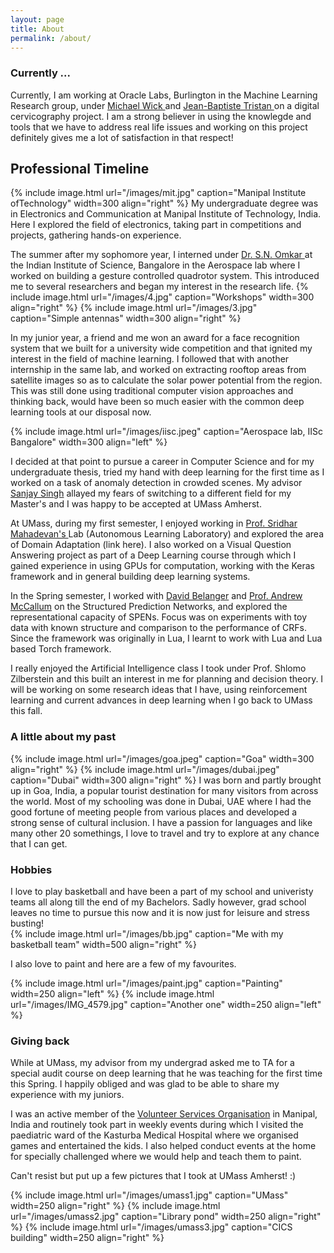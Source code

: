 ```yaml
---
layout: page
title: About
permalink: /about/
---
```


### Currently ...

Currently, I am working at Oracle Labs, Burlington in the Machine Learning Research group, under <a href="https://labs.oracle.com/pls/apex/f?p=labs:bio:0:2069"> Michael Wick </a> and <a href="https://labs.oracle.com/pls/apex/f?p=labs:bio:0:304"> Jean-Baptiste Tristan </a> on a digital cervicography project. I am a strong believer in using the knowlegde and tools that we have to address real life issues and working on this project definitely gives me a lot of satisfaction in that respect!

## Professional Timeline

{% include image.html url="/images/mit.jpg" caption="Manipal Institute ofTechnology" width=300 align="right" %}
My undergraduate degree was in Electronics and Communication at Manipal Institute of Technology, India. Here I explored the field of electronics, taking part in competitions and projects, gathering hands-on experience. 



The summer after my sophomore year, I interned under <a href="http://www.aero.iisc.ernet.in/faculty/s-n-omkar"> Dr. S.N. Omkar </a> at the Indian Institute of Science, Bangalore in the Aerospace lab where I worked on building a gesture controlled quadrotor system. This introduced me to several researchers and began my interest in the research life. 
{% include image.html url="/images/4.jpg" caption="Workshops" width=300 align="right" %}
{% include image.html url="/images/3.jpg" caption="Simple antennas" width=300 align="right" %}



In my junior year, a friend and me won an award for a face recognition system that we built for a university wide competition and that ignited my interest in the field of machine learning. I followed that with another internship in the same lab, and worked on extracting rooftop areas from satellite images so as to calculate the solar power potential from the region. This was still done using traditional computer vision approaches and thinking back, would have been so much easier with the common deep learning tools at our disposal now. 

{% include image.html url="/images/iisc.jpeg" caption="Aerospace lab, IISc Bangalore" width=300 align="left" %}

I decided at that point to pursue a career in Computer Science and for my undergraduate thesis, tried my hand with deep learning for the first time as I worked on a task of anomaly detection in crowded scenes. My advisor <a href="https://manipal.edu/mit/department-faculty/faculty-list/sanjay-singh.html">Sanjay Singh</a> allayed my fears of switching to a different field for my Master's and I was happy to be accepted at UMass Amherst. 

At UMass, during my first semester, I enjoyed working in  <a href="https://people.cs.umass.edu/~mahadeva/Site/About_Me.html">Prof. Sridhar Mahadevan's </a> Lab (Autonomous Learning Laboratory) and explored the area of Domain Adaptation (link here). I also worked on a Visual Question Answering project as part of a Deep Learning course through which I gained experience in using GPUs for computation, working with the Keras framework and in general building deep learning systems. 

In the Spring semester, I worked with <a href="https://people.cs.umass.edu/~belanger/">David Belanger</a> and <a href="https://people.cs.umass.edu/~mccallum/">Prof. Andrew McCallum</a> on the Structured Prediction Networks, and explored the representational capacity of SPENs. Focus was on experiments with toy data with known structure and comparison to the performance of CRFs. Since the framework was originally in Lua, I learnt to work with Lua and Lua based Torch framework. 

I really enjoyed the Artificial Intelligence class I took under Prof. Shlomo Zilberstein and this built an interest in me for planning and decision theory. I will be working on some research ideas that I have, using reinforcement learning and current advances in deep learning when I go back to UMass this fall.


### A little about my past

{% include image.html url="/images/goa.jpeg" caption="Goa" width=300 align="right" %}
{% include image.html url="/images/dubai.jpeg" caption="Dubai" width=300 align="right" %}
I was born and partly brought up in Goa, India, a popular tourist destination for many visitors from across the world. Most of my schooling was done in Dubai, UAE where I had the good fortune of meeting people from various places and developed a strong sense of cultural inclusion. I have a passion for languages and like many other 20 somethings, I love to travel and try to explore at any chance that I can get. 


### Hobbies 

I love to play basketball and have been a part of my school and univeristy teams all along till the end of my Bachelors. Sadly however, grad school leaves no time to pursue this now and it is now just for leisure and stress busting!  
{% include image.html url="/images/bb.jpg" caption="Me with my basketball team" width=500 align="right" %} 

I also love to paint and here are a few of my favourites.  

{% include image.html url="/images/paint.jpg" caption="Painting" width=250 align="left" %}
{% include image.html url="/images/IMG_4579.jpg" caption="Another one" width=250 align="left" %}


### Giving back
While at UMass, my advisor from my undergrad asked me to TA for a special audit course on deep learning that he was teaching for the first time this Spring. I happily obliged and was glad to be able to share my experience with my juniors.

I was an active member of the <a href="http://vso.manipal.edu/">Volunteer Services Organisation</a> in Manipal, India and routinely took part in weekly events during which I visited the paediatric ward of the Kasturba Medical Hospital where we organised games and entertained the kids. I also helped conduct events at the home for specially challenged where we would help and teach them to paint. 


<p>Can't resist but put up a few pictures that I took at UMass Amherst! :) </p>


{% include image.html url="/images/umass1.jpg" caption="UMass" width=250 align="right" %}
{% include image.html url="/images/umass2.jpg" caption="Library pond" width=250 align="right" %}
{% include image.html url="/images/umass3.jpg" caption="CICS building" width=250 align="right" %}
